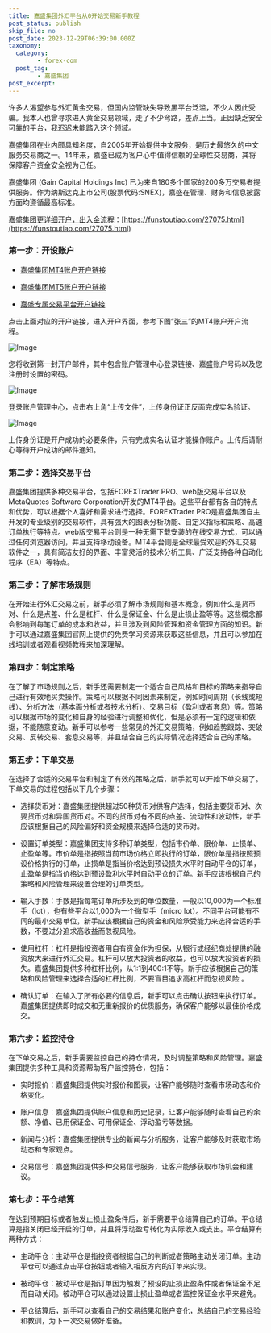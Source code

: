 ```yaml
---
title: 嘉盛集团外汇平台从0开始交易新手教程
post_status: publish
skip_file: no
post_date: 2023-12-29T06:39:00.000Z
taxonomy:
  category:
        - forex-com
  post_tag:
        - 嘉盛集团
post_excerpt: 
---
```

许多人渴望参与外汇黄金交易，但国内监管缺失导致黑平台泛滥，不少人因此受骗。我本人也曾寻求进入黄金交易领域，走了不少弯路，差点上当。正因缺乏安全可靠的平台，我迟迟未能踏入这个领域。

嘉盛集团在业内颇具知名度，自2005年开始提供中文服务，是历史最悠久的中文服务交易商之一。14年来，嘉盛已成为客户心中值得信赖的全球性交易商，其将保障客户资金安全视为己任。

嘉盛集团 (Gain Capital Holdings Inc) 已为来自180多个国家的200多万交易者提供服务。作为纳斯达克上市公司(股票代码:SNEX)，嘉盛在管理、财务和信息披露方面均遵循最高标准。

[嘉盛集团更详细开户，出入金流程](https://funstoutiao.com/27075.html)：[https://funstoutiao.com/27075.html](https://funstoutiao.com/27075.html)

### 第一步：开设账户

* [嘉盛集团MT4账户开户链接](https://s.ssgg.net/jsmt4)

* [嘉盛集团MT5账户开户链接](https://s.ssgg.net/jsmt5)

* [嘉盛专属交易平台开户链接](https://s.ssgg.net/js)

点击上面对应的开户链接，进入开户界面，参考下图“张三”的MT4账户开户流程。

![Image](https://prod-files-secure.s3.us-west-2.amazonaws.com/39ed1227-6d7d-4570-be36-9ccd4a2c4241/7a167aea-686b-400d-af59-4e18eb607a40/640.png?X-Amz-Algorithm=AWS4-HMAC-SHA256&X-Amz-Content-Sha256=UNSIGNED-PAYLOAD&X-Amz-Credential=ASIAZI2LB466SAMC6IWN%2F20250907%2Fus-west-2%2Fs3%2Faws4_request&X-Amz-Date=20250907T041308Z&X-Amz-Expires=3600&X-Amz-Security-Token=IQoJb3JpZ2luX2VjEDQaCXVzLXdlc3QtMiJHMEUCIHMLxfYnFQMCz4N%2F7aH9tEccy%2FpNQGZ9BB1Lcf2TIsACAiEA8QhtDO4VjBpGoOb68xZz6lmxQnyvQ0hIowlUCyy5IE8qiAQInf%2F%2F%2F%2F%2F%2F%2F%2F%2F%2FARAAGgw2Mzc0MjMxODM4MDUiDAM0MmoLg2Plh8MfwyrcA6j3%2BKgJBvve0oEH%2F8IByCunnhEiymG67cQkILzckI%2F5WNPM9iJmPJ78QNkTjl7T5BSvedRXGrDCwoTry3xULrvHi1qGZR0BSruujAJII%2FLbbmhgVXq%2BK%2BlwqWHnDYmE1E7INgxtzMSbHhXjey1GW8eM3Zh2Ixg5%2FDCyk3SbyKqnRjUEkt7sfK1OdOLZVLpGnDwa1f0B4E3VdJv6PMoLgonAaUfD%2BBZwZnvUKGXbrFuHxivfpskBW6y0CupHiVh69fTK8FufB1R28c5kIb8Q7Y7tyeq7WFvX2GwK7L58h3KaPqAFoPBRCrmp49xAykD5NidBquNiOaX%2F1k%2Fdr6G1Yr%2BoZHTv3GTjuWmbK4tifT6JG1Q5%2Fo1W3v3pxxQump0ZXjVl5FSoiu3oddBpf%2FeXRCQXWgmr3uvkXcF1PzTTaMk5ZlUNo8hXRqsCfnPSf5GvgMsUkVk0m9X4bzKe8NcmxR%2BN5IwUewpS26Xmtpi3w1kvxrqewp21DXwdXigt7mF%2FKVlyOGNcX%2Fij6sn5DSHGrJFbpMoJ24piOJb%2BfkCq7WhK4vVdap8248IuETSus4kC1uvMQz9VDwJ393RdpvphLgJ3UNzx7IY3%2BCZ5ONcTTSy1dPcyHL3ojrP57HegMOCI9MUGOqUBT844zNsC89V8Pmm5wgJak3V45lrgF7fQMbLIDIfGMJiC4VwpECZXoYtcNlBVCWJY5kyosgDtfkrt%2Bf8ck0QkBLlJYNhHF%2BW%2FPY%2FW23NPXEgIsMkOb6R61G90mWsglZLnnB2EtX2slavu7NN4LbV9RghKdx5Hw4Qa5z76cwa%2BRMbx3xuQtHHPHKjDGIQEKbPju1EMVl3Ck7gilGUZ5ll3wUIzjV2r&X-Amz-Signature=b918497755c00681c8c805f72f868ab200a8b0dd993649b88b2d1f9c17451180&X-Amz-SignedHeaders=host&x-amz-checksum-mode=ENABLED&x-id=GetObject)

您将收到第一封开户邮件，其中包含账户管理中心登录链接、嘉盛账户号码以及您注册时设置的密码。

![Image](https://prod-files-secure.s3.us-west-2.amazonaws.com/39ed1227-6d7d-4570-be36-9ccd4a2c4241/eaa1c6b3-2877-4284-a0e1-530e222c27fb/image.png?X-Amz-Algorithm=AWS4-HMAC-SHA256&X-Amz-Content-Sha256=UNSIGNED-PAYLOAD&X-Amz-Credential=ASIAZI2LB466SAMC6IWN%2F20250907%2Fus-west-2%2Fs3%2Faws4_request&X-Amz-Date=20250907T041308Z&X-Amz-Expires=3600&X-Amz-Security-Token=IQoJb3JpZ2luX2VjEDQaCXVzLXdlc3QtMiJHMEUCIHMLxfYnFQMCz4N%2F7aH9tEccy%2FpNQGZ9BB1Lcf2TIsACAiEA8QhtDO4VjBpGoOb68xZz6lmxQnyvQ0hIowlUCyy5IE8qiAQInf%2F%2F%2F%2F%2F%2F%2F%2F%2F%2FARAAGgw2Mzc0MjMxODM4MDUiDAM0MmoLg2Plh8MfwyrcA6j3%2BKgJBvve0oEH%2F8IByCunnhEiymG67cQkILzckI%2F5WNPM9iJmPJ78QNkTjl7T5BSvedRXGrDCwoTry3xULrvHi1qGZR0BSruujAJII%2FLbbmhgVXq%2BK%2BlwqWHnDYmE1E7INgxtzMSbHhXjey1GW8eM3Zh2Ixg5%2FDCyk3SbyKqnRjUEkt7sfK1OdOLZVLpGnDwa1f0B4E3VdJv6PMoLgonAaUfD%2BBZwZnvUKGXbrFuHxivfpskBW6y0CupHiVh69fTK8FufB1R28c5kIb8Q7Y7tyeq7WFvX2GwK7L58h3KaPqAFoPBRCrmp49xAykD5NidBquNiOaX%2F1k%2Fdr6G1Yr%2BoZHTv3GTjuWmbK4tifT6JG1Q5%2Fo1W3v3pxxQump0ZXjVl5FSoiu3oddBpf%2FeXRCQXWgmr3uvkXcF1PzTTaMk5ZlUNo8hXRqsCfnPSf5GvgMsUkVk0m9X4bzKe8NcmxR%2BN5IwUewpS26Xmtpi3w1kvxrqewp21DXwdXigt7mF%2FKVlyOGNcX%2Fij6sn5DSHGrJFbpMoJ24piOJb%2BfkCq7WhK4vVdap8248IuETSus4kC1uvMQz9VDwJ393RdpvphLgJ3UNzx7IY3%2BCZ5ONcTTSy1dPcyHL3ojrP57HegMOCI9MUGOqUBT844zNsC89V8Pmm5wgJak3V45lrgF7fQMbLIDIfGMJiC4VwpECZXoYtcNlBVCWJY5kyosgDtfkrt%2Bf8ck0QkBLlJYNhHF%2BW%2FPY%2FW23NPXEgIsMkOb6R61G90mWsglZLnnB2EtX2slavu7NN4LbV9RghKdx5Hw4Qa5z76cwa%2BRMbx3xuQtHHPHKjDGIQEKbPju1EMVl3Ck7gilGUZ5ll3wUIzjV2r&X-Amz-Signature=bffe0ac115cbd7b6137cf19911eb36b893b3bc75d5f129c846dfaa6c12c4c62c&X-Amz-SignedHeaders=host&x-amz-checksum-mode=ENABLED&x-id=GetObject)

登录账户管理中心，点击右上角“上传文件”，上传身份证正反面完成实名验证。

![Image](https://prod-files-secure.s3.us-west-2.amazonaws.com/39ed1227-6d7d-4570-be36-9ccd4a2c4241/54090639-09fc-46b4-a135-e0289f707147/image.png?X-Amz-Algorithm=AWS4-HMAC-SHA256&X-Amz-Content-Sha256=UNSIGNED-PAYLOAD&X-Amz-Credential=ASIAZI2LB466SAMC6IWN%2F20250907%2Fus-west-2%2Fs3%2Faws4_request&X-Amz-Date=20250907T041308Z&X-Amz-Expires=3600&X-Amz-Security-Token=IQoJb3JpZ2luX2VjEDQaCXVzLXdlc3QtMiJHMEUCIHMLxfYnFQMCz4N%2F7aH9tEccy%2FpNQGZ9BB1Lcf2TIsACAiEA8QhtDO4VjBpGoOb68xZz6lmxQnyvQ0hIowlUCyy5IE8qiAQInf%2F%2F%2F%2F%2F%2F%2F%2F%2F%2FARAAGgw2Mzc0MjMxODM4MDUiDAM0MmoLg2Plh8MfwyrcA6j3%2BKgJBvve0oEH%2F8IByCunnhEiymG67cQkILzckI%2F5WNPM9iJmPJ78QNkTjl7T5BSvedRXGrDCwoTry3xULrvHi1qGZR0BSruujAJII%2FLbbmhgVXq%2BK%2BlwqWHnDYmE1E7INgxtzMSbHhXjey1GW8eM3Zh2Ixg5%2FDCyk3SbyKqnRjUEkt7sfK1OdOLZVLpGnDwa1f0B4E3VdJv6PMoLgonAaUfD%2BBZwZnvUKGXbrFuHxivfpskBW6y0CupHiVh69fTK8FufB1R28c5kIb8Q7Y7tyeq7WFvX2GwK7L58h3KaPqAFoPBRCrmp49xAykD5NidBquNiOaX%2F1k%2Fdr6G1Yr%2BoZHTv3GTjuWmbK4tifT6JG1Q5%2Fo1W3v3pxxQump0ZXjVl5FSoiu3oddBpf%2FeXRCQXWgmr3uvkXcF1PzTTaMk5ZlUNo8hXRqsCfnPSf5GvgMsUkVk0m9X4bzKe8NcmxR%2BN5IwUewpS26Xmtpi3w1kvxrqewp21DXwdXigt7mF%2FKVlyOGNcX%2Fij6sn5DSHGrJFbpMoJ24piOJb%2BfkCq7WhK4vVdap8248IuETSus4kC1uvMQz9VDwJ393RdpvphLgJ3UNzx7IY3%2BCZ5ONcTTSy1dPcyHL3ojrP57HegMOCI9MUGOqUBT844zNsC89V8Pmm5wgJak3V45lrgF7fQMbLIDIfGMJiC4VwpECZXoYtcNlBVCWJY5kyosgDtfkrt%2Bf8ck0QkBLlJYNhHF%2BW%2FPY%2FW23NPXEgIsMkOb6R61G90mWsglZLnnB2EtX2slavu7NN4LbV9RghKdx5Hw4Qa5z76cwa%2BRMbx3xuQtHHPHKjDGIQEKbPju1EMVl3Ck7gilGUZ5ll3wUIzjV2r&X-Amz-Signature=70631ed760eae92de92748675208955443b907c56dd0f9b766f45928122a1608&X-Amz-SignedHeaders=host&x-amz-checksum-mode=ENABLED&x-id=GetObject)

上传身份证是开户成功的必要条件，只有完成实名认证才能操作账户。上传后请耐心等待开户成功的邮件通知。

### 第二步：选择交易平台

嘉盛集团提供多种交易平台，包括FOREXTrader PRO、web版交易平台以及MetaQuotes Software Corporation开发的MT4平台。这些平台都有各自的特点和优势，可以根据个人喜好和需求进行选择。FOREXTrader PRO是嘉盛集团自主开发的专业级别的交易软件，具有强大的图表分析功能、自定义指标和策略、高速订单执行等特点。web版交易平台则是一种无需下载安装的在线交易方式，可以通过任何浏览器访问，并且支持移动设备。MT4平台则是全球最受欢迎的外汇交易软件之一，具有简洁友好的界面、丰富灵活的技术分析工具、广泛支持各种自动化程序（EA）等特点。

### 第三步：了解市场规则

在开始进行外汇交易之前，新手必须了解市场规则和基本概念，例如什么是货币对、什么是点差、什么是杠杆、什么是保证金、什么是止损止盈等等。这些概念都会影响到每笔订单的成本和收益，并且涉及到风险管理和资金管理方面的知识。新手可以通过嘉盛集团官网上提供的免费学习资源来获取这些信息，并且可以参加在线培训或者观看视频教程来加深理解。

### 第四步：制定策略

在了解了市场规则之后，新手还需要制定一个适合自己风格和目标的策略来指导自己进行有效地买卖操作。策略可以根据不同因素来制定，例如时间周期（长线或短线）、分析方法（基本面分析或者技术分析）、交易目标（盈利或者套息）等。策略可以根据市场的变化和自身的经验进行调整和优化，但是必须有一定的逻辑和依据，不能随意变动。新手可以参考一些常见的外汇交易策略，例如趋势跟踪、突破交易、反转交易、套息交易等，并且结合自己的实际情况选择适合自己的策略。

### 第五步：下单交易

在选择了合适的交易平台和制定了有效的策略之后，新手就可以开始下单交易了。下单交易的过程包括以下几个步骤：

* 选择货币对：嘉盛集团提供超过50种货币对供客户选择，包括主要货币对、次要货币对和异国货币对。不同的货币对有不同的点差、流动性和波动性，新手应该根据自己的风险偏好和资金规模来选择合适的货币对。

* 设置订单类型：嘉盛集团支持多种订单类型，包括市价单、限价单、止损单、止盈单等。市价单是指按照当前市场价格立即执行的订单，限价单是指按照预设价格执行的订单，止损单是指当价格达到预设损失水平时自动平仓的订单，止盈单是指当价格达到预设盈利水平时自动平仓的订单。新手应该根据自己的策略和风险管理来设置合理的订单类型。

* 输入手数：手数是指每笔订单所涉及到的单位数量，一般以10,000为一个标准手（lot），也有些平台以1,000为一个微型手（micro lot）。不同平台可能有不同的最小交易单位，新手应该根据自己的资金和风险承受能力来选择合适的手数，不要过分追求高收益而忽视风险。

* 使用杠杆：杠杆是指投资者用自有资金作为担保，从银行或经纪商处提供的融资放大来进行外汇交易。杠杆可以放大投资者的收益，也可以放大投资者的损失。嘉盛集团提供多种杠杆比例，从1:1到400:1不等。新手应该根据自己的策略和风险管理来选择合适的杠杆比例，不要盲目追求高杠杆而忽视风险 。

* 确认订单：在输入了所有必要的信息后，新手可以点击确认按钮来执行订单。嘉盛集团提供即时成交和无重新报价的优质服务，确保客户能够以最佳价格成交。

### 第六步：监控持仓

在下单交易之后，新手需要监控自己的持仓情况，及时调整策略和风险管理。嘉盛集团提供多种工具和资源帮助客户监控持仓，包括：

* 实时报价：嘉盛集团提供实时报价和图表，让客户能够随时查看市场动态和价格变化。

* 账户信息：嘉盛集团提供账户信息和历史记录，让客户能够随时查看自己的余额、净值、已用保证金、可用保证金、浮动盈亏等数据。

* 新闻与分析：嘉盛集团提供专业的新闻与分析服务，让客户能够及时获取市场动态和专家观点。

* 交易信号：嘉盛集团提供多种交易信号服务，让客户能够获取市场机会和建议。

### 第七步：平仓结算

在达到预期目标或者触发止损止盈条件后，新手需要平仓结算自己的订单。平仓结算是指关闭已经开启的订单，并且将浮动盈亏转化为实际收入或支出。平仓结算有两种方式：

* 主动平仓：主动平仓是指投资者根据自己的判断或者策略主动关闭订单。主动平仓可以通过点击平仓按钮或者输入相反方向的订单来实现。

* 被动平仓：被动平仓是指订单因为触发了预设的止损止盈条件或者保证金不足而自动关闭。被动平仓可以通过设置止损止盈单或者监控保证金水平来避免。

* 平仓结算后，新手可以查看自己的交易结果和账户变化，总结自己的交易经验和教训，为下一次交易做好准备。